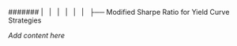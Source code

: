 ####### |   |   |   |   |   |   ├── Modified Sharpe Ratio for Yield Curve Strategies

*Add content here*